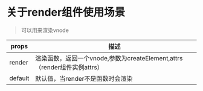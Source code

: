 # 关于render组件使用场景

> 可以用来渲染vnode

|props|描述|
|--|--|
|render|渲染函数，返回一个vnode,参数为createElement,attrs（render组件实例attrs）|
|default|默认值，当render不是函数时会渲染|